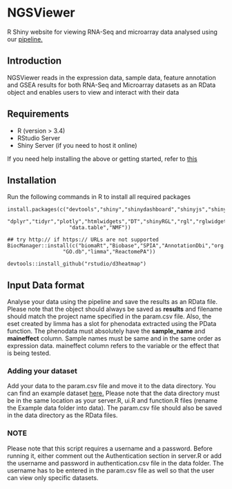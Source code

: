 # NGSViewer
R Shiny website for viewing RNA-Seq and microarray data analysed using our [pipeline.](https://github.com/Morriseylab/scripts) 

## Introduction
NGSViewer reads in the expression data, sample data, feature annotation and GSEA results for both RNA-Seq and Microarray datasets as an RData object and enables users to view and interact with their data

## Requirements
- R (version > 3.4)
- RStudio Server
- Shiny Server (if you need to host it online)

If you need help installing the above or getting started, refer to [this](https://deanattali.com/2015/05/09/setup-rstudio-shiny-server-digital-ocean/#install-r)

## Installation
Run the following commands in R to install all required packages
```
install.packages(c("devtools","shiny","shinydashboard","shinyjs","shinyBS","RColorBrewer","reshape2","ggplot2","ggrepel",
                   "dplyr","tidyr","plotly","htmlwidgets","DT","shinyRGL","rgl","rglwidget","readxl","png","FactoMineR","factoextra",
                    "data.table","NMF"))

## try http:// if https:// URLs are not supported
BiocManager::install(c("biomaRt","Biobase","SPIA","AnnotationDbi","org.Mm.eg.db","gage","gageData","KEGGgraph","KEGGREST",
                  "GO.db","limma","ReactomePA"))
                  
devtools::install_github("rstudio/d3heatmap")
```

## Input Data format
Analyse your data using the pipeline and save the results as an RData file. Please note that the object should always be saved as **results** and filename should match the project name specified in the param.csv file. Also, the eset created by limma has a slot for phenodata extracted using the PData function. The phenodata must absolutely have the **sample_name** and **maineffect** column. Sample names must be same and in the same order as expression data. maineffect column refers to the variable or the effect that is being tested.

### Adding your dataset

Add your data to the param.csv file and move it to the data directory. You can find an example dataset [here.](http://165.123.69.6/NGSViewer/example_data.RData) Please note that the data directory must be in the same location as your server.R, ui.R and function.R files (rename the Example data folder into data). The param.csv file should also be saved in the data directory as the RData files.

### NOTE
Please note that this script requires a username and a password. Before running it, either comment out the Authentication section in server.R or add the username and password in authentication.csv file in the data folder. The username has to be entered in the param.csv file as well so that the user can view only specific datasets.
